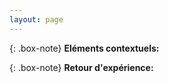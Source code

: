 ```yaml
---
layout: page
---
```


{: .box-note}
**Eléments contextuels:** 



{: .box-note}
**Retour d'expérience:** 
